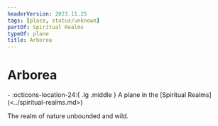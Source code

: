 ```yaml
---
headerVersion: 2023.11.25
tags: [place, status/unknown]
partOf: Spiritual Realms
typeOf: plane
title: Arborea
---
```

# Arborea
<div class="grid cards ext-narrow-margin ext-one-column" markdown>
-    :octicons-location-24:{ .lg .middle } A plane in the [Spiritual Realms](<../spiritual-realms.md>)  
</div>


The realm of nature unbounded and wild.


